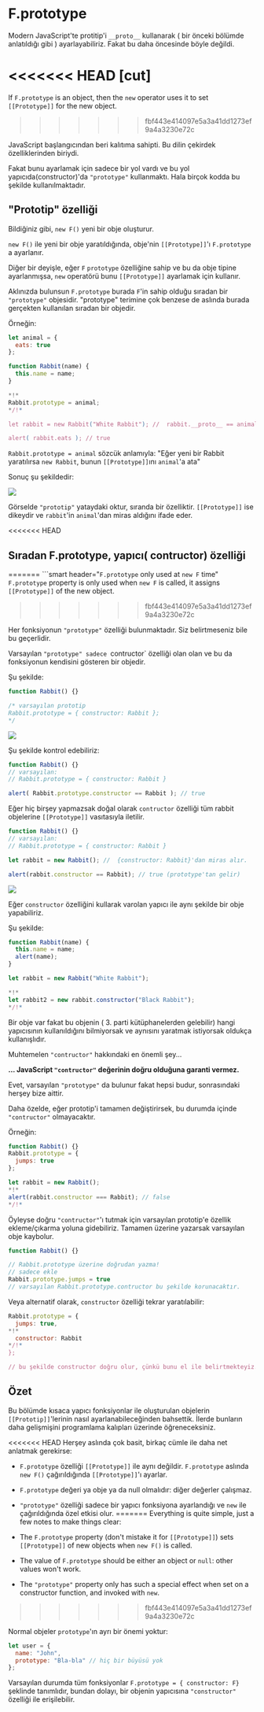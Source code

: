 # F.prototype

Modern JavaScript'te protitip'i `__proto__` kullanarak ( bir önceki bölümde anlatıldığı gibi ) ayarlayabiliriz. Fakat bu daha öncesinde böyle değildi.

<<<<<<< HEAD
[cut]
=======
If `F.prototype` is an object, then the `new` operator uses it to set `[[Prototype]]` for the new object.
>>>>>>> fbf443e414097e5a3a41dd1273ef9a4a3230e72c

JavaScript başlangıcından beri kalıtıma sahipti. Bu dilin çekirdek özelliklerinden biriydi.

Fakat bunu ayarlamak için sadece bir yol vardı ve bu yol yapıcıda(constructor)'da `"prototype"` kullanmaktı. Hala birçok kodda bu şekilde kullanılmaktadır.

## "Prototip" özelliği

Bildiğiniz gibi, `new F()` yeni bir obje oluşturur.

`new F()` ile yeni bir obje yaratıldığında, obje'nin `[[Prototype]]`'ı `F.prototype` a ayarlanır.

Diğer bir deyişle, eğer `F` `prototype` özelliğine sahip ve bu da obje tipine ayarlanmışsa, `new` operatörü bunu `[[Prototype]]` ayarlamak için kullanır.

Aklınızda bulunsun `F.prototype` burada `F`'in sahip olduğu sıradan bir `"prototype"` objesidir. "prototype" terimine çok benzese de aslında burada gerçekten kullanılan sıradan bir objedir.

Örneğin:

```js run
let animal = {
  eats: true
};

function Rabbit(name) {
  this.name = name;
}

*!*
Rabbit.prototype = animal;
*/!*

let rabbit = new Rabbit("White Rabbit"); //  rabbit.__proto__ == animal

alert( rabbit.eats ); // true
```

`Rabbit.prototype = animal` sözcük anlamıyla: "Eğer yeni bir Rabbit yaratılırsa `new Rabbit`, bunun `[[Prototype]]`ını `animal`'a ata"

Sonuç şu şekildedir:

![](proto-constructor-animal-rabbit.svg)

Görselde  `"prototip"` yataydaki oktur, sıranda bir özelliktir. `[[Prototype]]` ise dikeydir ve `rabbit`'in `animal`'dan miras aldığını ifade eder.

<<<<<<< HEAD
## Sıradan F.prototype, yapıcı( contructor) özelliği
=======
```smart header="`F.prototype` only used at `new F` time"
`F.prototype` property is only used when `new F` is called, it assigns `[[Prototype]]` of the new object.
>>>>>>> fbf443e414097e5a3a41dd1273ef9a4a3230e72c

Her fonksiyonun `"prototype"` özelliği bulunmaktadır. Siz belirtmeseniz bile bu geçerlidir.

Varsayılan `"prototype" sadece `contructor` özelliği olan olan ve bu da fonksiyonun kendisini gösteren bir objedir.

Şu şekilde:

```js
function Rabbit() {}

/* varsayılan prototip
Rabbit.prototype = { constructor: Rabbit };
*/
```

![](function-prototype-constructor.svg)

Şu şekilde kontrol edebiliriz:

```js run
function Rabbit() {}
// varsayılan:
// Rabbit.prototype = { constructor: Rabbit }

alert( Rabbit.prototype.constructor == Rabbit ); // true
```

Eğer hiç birşey yapmazsak doğal olarak `contructor` özelliği tüm rabbit objelerine `[[Prototype]]` vasıtasıyla iletilir.

```js run
function Rabbit() {}
// varsayılan:
// Rabbit.prototype = { constructor: Rabbit }

let rabbit = new Rabbit(); //  {constructor: Rabbit}'dan miras alır.

alert(rabbit.constructor == Rabbit); // true (prototype'tan gelir)
```

![](rabbit-prototype-constructor.svg)

Eğer `constructor` özelliğini kullarak varolan yapıcı ile aynı şekilde bir obje yapabiliriz.

Şu şekilde:

```js run
function Rabbit(name) {
  this.name = name;
  alert(name);
}

let rabbit = new Rabbit("White Rabbit");

*!*
let rabbit2 = new rabbit.constructor("Black Rabbit");
*/!*
```

Bir obje var fakat bu objenin  ( 3. parti kütüphanelerden gelebilir) hangi yapıcısının kullanıldığını bilmiyorsak ve aynısını yaratmak istiyorsak oldukça kullanışlıdır.

Muhtemelen `"contructor"` hakkındaki en önemli şey...

**... JavaScript `"contructor"` değerinin doğru olduğuna garanti vermez.**

Evet, varsayılan `"prototype"` da bulunur fakat hepsi budur, sonrasındaki herşey bize aittir.

Daha özelde, eğer prototip'i tamamen değiştirirsek, bu durumda içinde `"contructor"` olmayacaktır.

Örneğin:

```js run
function Rabbit() {}
Rabbit.prototype = {
  jumps: true
};

let rabbit = new Rabbit();
*!*
alert(rabbit.constructor === Rabbit); // false
*/!*
```

Öyleyse doğru `"contructor"`'ı tutmak için varsayılan prototip'e özellik ekleme/çıkarma yoluna gidebiliriz. Tamamen üzerine yazarsak varsayılan obje kaybolur.

```js
function Rabbit() {}

// Rabbit.prototype üzerine doğrudan yazma!
// sadece ekle
Rabbit.prototype.jumps = true
// varsayılan Rabbit.prototype.contructor bu şekilde korunacaktır.
```

Veya alternatif olarak, `constructor` özelliği tekrar yaratılabilir:

```js
Rabbit.prototype = {
  jumps: true,
*!*
  constructor: Rabbit
*/!*
};

// bu şekilde constructor doğru olur, çünkü bunu el ile belirtmekteyiz.
```


## Özet

Bu bölümde kısaca yapıcı fonksiyonlar ile oluşturulan objelerin `[[Prototip]]`'lerinin nasıl ayarlanabileceğinden bahsettik. İlerde bunların daha gelişmişini programlama kalıpları üzerinde öğreneceksiniz.

<<<<<<< HEAD
Herşey aslında çok basit, birkaç cümle ile daha net anlatmak gerekirse:

- `F.prototype` özelliği `[[Prototype]]` ile aynı değildir. `F.prototype` aslında `new F()` çağırıldığında  `[[Prototype]]`'ı  ayarlar.
- `F.prototype` değeri ya obje ya da null olmalıdır: diğer değerler çalışmaz.
- `"prototype"` özelliği sadece bir yapıcı fonksiyona ayarlandığı ve `new` ile çağırıldığında özel etkisi olur.
=======
Everything is quite simple, just a few notes to make things clear:

- The `F.prototype` property (don't mistake it for `[[Prototype]]`) sets `[[Prototype]]` of new objects when `new F()` is called.
- The value of `F.prototype` should be either an object or `null`: other values won't work.
-  The `"prototype"` property only has such a special effect when set on a constructor function, and invoked with `new`.
>>>>>>> fbf443e414097e5a3a41dd1273ef9a4a3230e72c

Normal objeler `prototype`'ın ayrı bir önemi yoktur:
```js
let user = {
  name: "John",
  prototype: "Bla-bla" // hiç bir büyüsü yok
};
```
Varsayılan durumda tüm  fonksiyonlar `F.prototype = { constructor: F}` şeklinde tanımlıdır, bundan dolayı, bir objenin yapıcısına `"constructor"` özelliği ile erişilebilir.